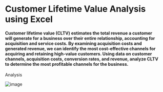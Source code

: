 # Customer Lifetime Value Analysis using Excel

#### Customer lifetime value (CLTV) estimates the total revenue a customer will generate for a business over their entire relationship, accounting for acquisition and service costs. By examining acquisition costs and generated revenue, we can identify the most cost-effective channels for acquiring and retaining high-value customers. Using data on customer channels, acquisition costs, conversion rates, and revenue, analyze CLTV to determine the most profitable channels for the business.

Analysis

![image](https://github.com/Siddhant1803/Customer-Lifetime-Value-Analysis/assets/127285389/1ba5c393-4636-49d7-a639-c68726f2194a)
